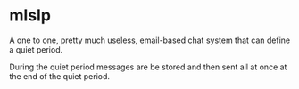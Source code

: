 # mlslp
A one to one, pretty much useless, email-based chat system that can define a quiet period.

During the quiet period messages are be stored and then sent all at once at the end of the quiet period.
